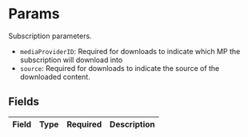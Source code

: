 # Params

Subscription parameters.
  - `mediaProviderID`: Required for downloads to indicate which MP the subscription will download into
  - `source`: Required for downloads to indicate the source of the downloaded content.



## Fields

| Field       | Type        | Required    | Description |
| ----------- | ----------- | ----------- | ----------- |
